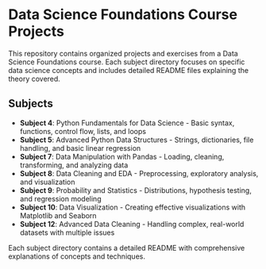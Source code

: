 # Data Science Foundations Course Projects

This repository contains organized projects and exercises from a Data Science Foundations course. Each subject directory focuses on specific data science concepts and includes detailed README files explaining the theory covered.

## Subjects

- **Subject 4**: Python Fundamentals for Data Science - Basic syntax, functions, control flow, lists, and loops
- **Subject 5**: Advanced Python Data Structures - Strings, dictionaries, file handling, and basic linear regression
- **Subject 7**: Data Manipulation with Pandas - Loading, cleaning, transforming, and analyzing data
- **Subject 8**: Data Cleaning and EDA - Preprocessing, exploratory analysis, and visualization
- **Subject 9**: Probability and Statistics - Distributions, hypothesis testing, and regression modeling
- **Subject 10**: Data Visualization - Creating effective visualizations with Matplotlib and Seaborn
- **Subject 12**: Advanced Data Cleaning - Handling complex, real-world datasets with multiple issues

Each subject directory contains a detailed README with comprehensive explanations of concepts and techniques.
